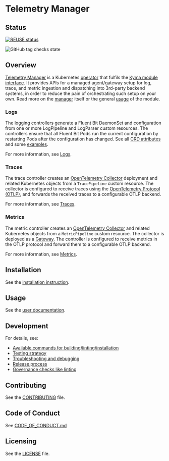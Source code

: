 # Telemetry Manager

## Status

[![REUSE status](https://api.reuse.software/badge/github.com/kyma-project/telemetry-manager)](https://api.reuse.software/info/github.com/kyma-project/telemetry-manager)

![GitHub tag checks state](https://img.shields.io/github/checks-status/kyma-project/telemetry-manager/main?label=telemetry-manager&link=https%3A%2F%2Fgithub.com%2Fkyma-project%2Ftelemetry-manager%2Fcommits%2Fmain)

## Overview

[Telemetry Manager](docs/user/01-manager.md) is a Kubernetes [operator](https://kubernetes.io/docs/concepts/extend-kubernetes/operator/) that fulfils the [Kyma module interface](https://kyma-project.io/#/06-modules/README.md). It provides APIs for a managed agent/gateway setup for log, trace, and metric ingestion and dispatching into 3rd-party backend systems, in order to reduce the pain of orchestrating such setup on your own. Read more on the [manager](./docs/user/01-manager.md) itself or the general [usage](docs/user/README.md) of the module.

### Logs

The logging controllers generate a Fluent Bit DaemonSet and configuration from one or more LogPipeline and LogParser custom resources. The controllers ensure that all Fluent Bit Pods run the current configuration by restarting Pods after the configuration has changed. See all [CRD attributes](apis/telemetry/v1alpha1/logpipeline_types.go) and some [examples](samples).

For more information, see [Logs](./docs/user/02-logs.md).

### Traces

The trace controller creates an [OpenTelemetry Collector](https://opentelemetry.io/docs/collector/) deployment and related Kubernetes objects from a `TracePipeline` custom resource. The collector is configured to receive traces using the [OpenTelemetry Protocol (OTLP)](https://opentelemetry.io/docs/specs/otel/protocol/), and forwards the received traces to a configurable OTLP backend.

For more information, see [Traces](./docs/user/03-traces.md).

### Metrics

The metric controller creates an [OpenTelemetry Collector](https://opentelemetry.io/docs/collector/) and related Kubernetes objects from a `MetricPipeline` custom resource. The collector is deployed as a [Gateway](https://opentelemetry.io/docs/collector/deployment/#gateway). The controller is configured to receive metrics in the OTLP protocol and forward them to a configurable OTLP backend.

For more information, see [Metrics](./docs/user/04-metrics.md).

## Installation

See the [installation instruction](docs/contributor/installation.md).

## Usage

See the [user documentation](docs/user/README.md).

## Development

For details, see:

- [Available commands for building/linting/installation](docs/contributor/development.md)
- [Testing strategy](docs/contributor/testing.md)
- [Troubleshooting and debugging](docs/contributor/troubleshooting.md)
- [Release process](docs/contributor/releasing.md)
- [Governance checks like linting](docs/contributor/governance.md)

## Contributing

<!--- mandatory section - do not change this! --->

See the [CONTRIBUTING](CONTRIBUTING.md) file.

## Code of Conduct

<!--- mandatory section - do not change this! --->

See [CODE_OF_CONDUCT.md](CODE_OF_CONDUCT.md)

## Licensing

<!--- mandatory section - do not change this! --->

See the [LICENSE](LICENSE) file.
